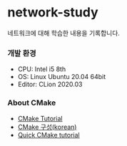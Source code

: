 # network-study

네트워크에 대해 학습한 내용을 기록합니다.

### 개발 환경

- CPU: Intel i5 8th
- OS: Linux Ubuntu 20.04 64bit
- Editor: CLion 2020.03

### About CMake

- [CMake Tutorial](https://cmake.org/cmake/help/latest/guide/tutorial/index.html)
- [CMake 구성(korean)](https://developer.android.com/studio/projects/configure-cmake?hl=ko)
- [Quick CMake tutorial](https://www.jetbrains.com/help/clion/quick-cmake-tutorial.html)
